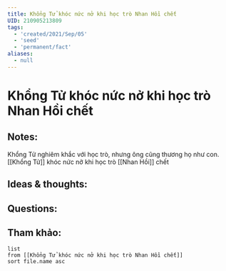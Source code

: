 ```yaml
---
title: Khổng Tử khóc nức nở khi học trò Nhan Hồi chết
UID: 210905213809
tags:
  - 'created/2021/Sep/05'
  - 'seed'
  - 'permanent/fact'
aliases:
  - null
---
```

# Khổng Tử khóc nức nở khi học trò Nhan Hồi chết

## Notes:
Khổng Tử nghiêm khắc với học trò, nhưng ông cũng thương họ như con. [[Khổng Tử]] khóc nức nở khi học trò [[Nhan Hồi]] chết

## Ideas & thoughts:

## Questions:


## Tham khảo:
```dataview
list
from [[Khổng Tử khóc nức nở khi học trò Nhan Hồi chết]]
sort file.name asc
```